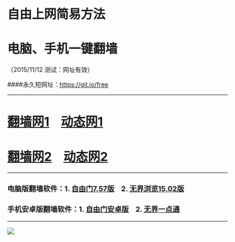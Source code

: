 # 自由上网简易方法
# 电脑、手机一键翻墙
（2015/11/12 测试：网址有效）

####永久短网址：https://git.io/free

***

# <a href="http://d1jf3ndcyeuyge.cloudfront.net/fq01.php?id=1" target="_blank">翻墙网1</a>&nbsp;&nbsp;&nbsp;&nbsp;<a href="http://d1wuzbhuio7elk.cloudfront.net/dtwdl01.php/1112" target="_blank">动态网1</a>

# <a href="http://d38cupddouy0ag.cloudfront.net/fq01.php?id=2" target="_blank">翻墙网2</a>&nbsp;&nbsp;&nbsp;&nbsp;<a href="http://d38cupddouy0ag.cloudfront.net/dtwdl0.php/1112" target="_blank">动态网2</a>

***

### 电脑版翻墙软件：1. <a href="http://d21coots7yd2sw.cloudfront.net/fgget.php?fid=fg757p.zip" target="_blank">自由门7.57版</a>&nbsp;&nbsp;&nbsp;&nbsp;2. <a href="http://d21coots7yd2sw.cloudfront.net/fgget.php?fid=u1502.zip" target="_blank">无界浏览15.02版</a>

### 手机安卓版翻墙软件：1. <a href="http://d21coots7yd2sw.cloudfront.net/fgget.php?fid=fgma32.apk" target="_blank">自由门安卓版</a>&nbsp;&nbsp;&nbsp;&nbsp;2. <a href="http://d21coots7yd2sw.cloudfront.net/fgget.php?fid=um3.2.apk" target="_blank">无界一点通</a>

***

<a href="https://github.com/zhen99425/free/blob/master/README.md" target="_blank"><img src="http://d1kk5cma8vypuk.cloudfront.net/pic/yjfq0.png"></a>  
